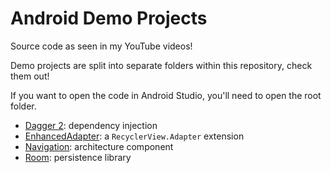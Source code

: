 # Android Demo Projects

Source code as seen in my YouTube videos!

Demo projects are split into separate folders within this repository, check them out!

If you want to open the code in Android Studio, you'll need to open the root folder.

- [Dagger 2](dagger-2/README.md): dependency injection
- [EnhancedAdapter](enhanced-adapter/README.md): a `RecyclerView.Adapter` extension
- [Navigation](navigation/README.md): architecture component
- [Room](room/README.md): persistence library
